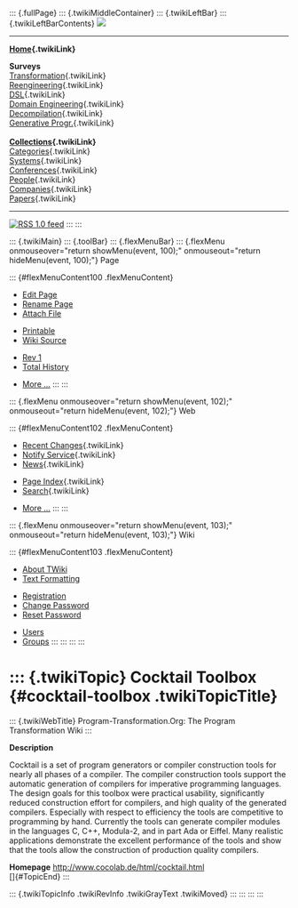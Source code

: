 ::: {.fullPage}
::: {.twikiMiddleContainer}
::: {.twikiLeftBar}
::: {.twikiLeftBarContents}
![](../pub/transformation.gif)

------------------------------------------------------------------------

**[Home](WebHome){.twikiLink}**

**Surveys**\
[Transformation](ProgramTransformation){.twikiLink}\
[Reengineering](ReengineeringWiki){.twikiLink}\
[DSL](DomainSpecificLanguages){.twikiLink}\
[Domain Engineering](DomainEngineering){.twikiLink}\
[Decompilation](DeCompilation){.twikiLink}\
[Generative Progr.](GenerativeProgrammingWiki){.twikiLink}\
\
**[Collections](CategoryCollection){.twikiLink}**\
[Categories](CategoryCategory){.twikiLink}\
[Systems](TransformationSystems){.twikiLink}\
[Conferences](TransformationConferences){.twikiLink}\
[People](TransformationPeople){.twikiLink}\
[Companies](TransformationCompanies){.twikiLink}\
[Papers](CategoryPaper){.twikiLink}

------------------------------------------------------------------------

[![](../pub/rss.gif "RSS 1.0 feed")](WebRss@skin=rss)
:::
:::

::: {.twikiMain}
::: {.toolBar}
::: {.flexMenuBar}
::: {.flexMenu onmouseover="return showMenu(event, 100);" onmouseout="return hideMenu(event, 100);"}
Page

::: {#flexMenuContent100 .flexMenuContent}
-   [Edit
    Page](http://www.program-transformation.org/edit/Transform/CocktailToolbox?t=1536826318)
-   [Rename
    Page](http://www.program-transformation.org/rename/Transform/CocktailToolbox)
-   [Attach
    File](http://www.program-transformation.org/attach/Transform/CocktailToolbox)

<!-- -->

-   [Printable](http://www.program-transformation.org/view/Transform/CocktailToolbox?skin=print.pattern)
-   [Wiki
    Source](http://www.program-transformation.org/view/Transform/CocktailToolbox?skin=text&raw=on&contenttype=text/plain)

<!-- -->

-   [Rev
    1](http://www.program-transformation.org/view/Transform/CocktailToolbox?rev=1.1)
-   [Total
    History](http://www.program-transformation.org/rdiff/Transform/CocktailToolbox)

<!-- -->

-   [More
    \...](http://www.program-transformation.org/oops/Transform/CocktailToolbox?template=oopsmore&param1=1.1&param2=1.1)
:::
:::

::: {.flexMenu onmouseover="return showMenu(event, 102);" onmouseout="return hideMenu(event, 102);"}
Web

::: {#flexMenuContent102 .flexMenuContent}
-   [Recent Changes](WebChanges){.twikiLink}
-   [Notify Service](WebNotify){.twikiLink}
-   [News](WebNews){.twikiLink}

<!-- -->

-   [Page Index](WebIndex){.twikiLink}
-   [Search](WebSearch){.twikiLink}

<!-- -->

-   [More
    \...](http://www.program-transformation.org/oops/Transform/CocktailToolbox?template=oopsmore&param1=1.1&param2=1.1)
:::
:::

::: {.flexMenu onmouseover="return showMenu(event, 103);" onmouseout="return hideMenu(event, 103);"}
Wiki

::: {#flexMenuContent103 .flexMenuContent}
-   [About
    TWiki](http://www.program-transformation.org/view/TWiki/WebHome)
-   [Text
    Formatting](http://www.program-transformation.org/view/TWiki/TextFormattingRules)

<!-- -->

-   [Registration](http://www.program-transformation.org/view/TWiki/TWikiRegistration)
-   [Change
    Password](http://www.program-transformation.org/view/TWiki/ChangePassword)
-   [Reset
    Password](http://www.program-transformation.org/view/TWiki/ResetPassword)

<!-- -->

-   [Users](http://www.program-transformation.org/view/Main/TWikiUsers)
-   [Groups](http://www.program-transformation.org/view/Main/TWikiGroups)
:::
:::
:::
:::

::: {.twikiTopic}
Cocktail Toolbox {#cocktail-toolbox .twikiTopicTitle}
================

::: {.twikiWebTitle}
Program-Transformation.Org: The Program Transformation Wiki
:::

**Description**

Cocktail is a set of program generators or compiler construction tools
for nearly all phases of a compiler. The compiler construction tools
support the automatic generation of compilers for imperative programming
languages. The design goals for this toolbox were practical usability,
significantly reduced construction effort for compilers, and high
quality of the generated compilers. Especially with respect to
efficiency the tools are competitive to programming by hand. Currently
the tools can generate compiler modules in the languages C, C++,
Modula-2, and in part Ada or Eiffel. Many realistic applications
demonstrate the excellent performance of the tools and show that the
tools allow the construction of production quality compilers.

**Homepage** <http://www.cocolab.de/html/cocktail.html>\
[]{#TopicEnd}
:::

::: {.twikiTopicInfo .twikiRevInfo .twikiGrayText .twikiMoved}
:::
:::
:::
:::
